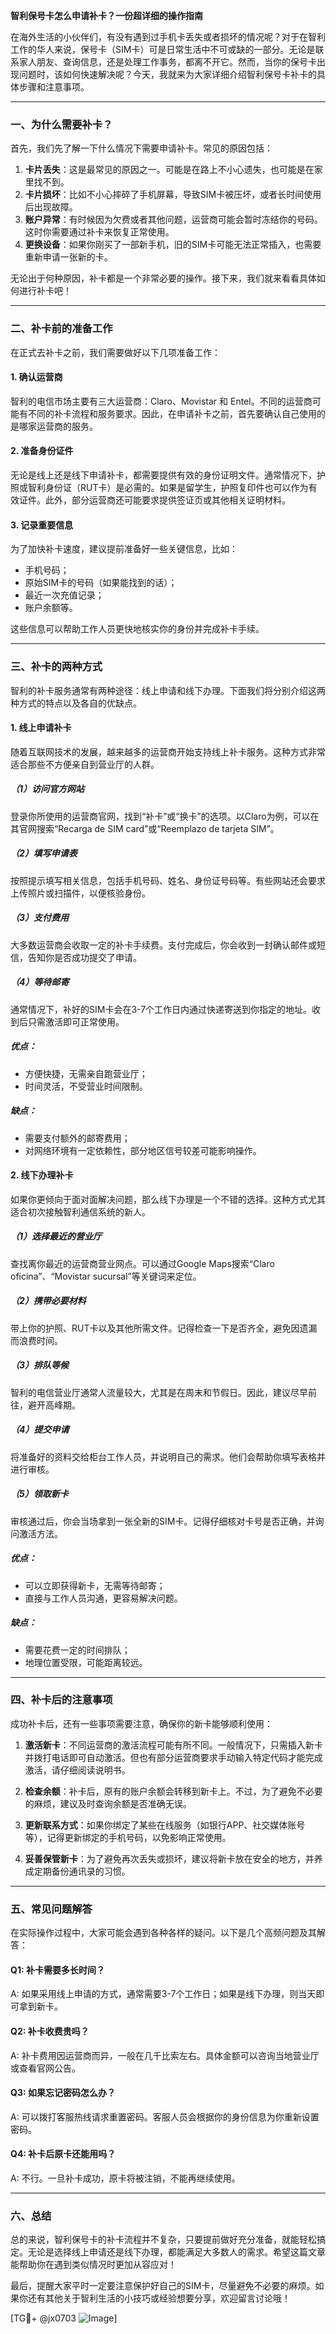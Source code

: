 **智利保号卡怎么申请补卡？一份超详细的操作指南**

在海外生活的小伙伴们，有没有遇到过手机卡丢失或者损坏的情况呢？对于在智利工作的华人来说，保号卡（SIM卡）可是日常生活中不可或缺的一部分。无论是联系家人朋友、查询信息，还是处理工作事务，都离不开它。然而，当你的保号卡出现问题时，该如何快速解决呢？今天，我就来为大家详细介绍智利保号卡补卡的具体步骤和注意事项。

---

### 一、为什么需要补卡？

首先，我们先了解一下什么情况下需要申请补卡。常见的原因包括：

1. **卡片丢失**：这是最常见的原因之一。可能是在路上不小心遗失，也可能是在家里找不到。
2. **卡片损坏**：比如不小心摔碎了手机屏幕，导致SIM卡被压坏，或者长时间使用后出现故障。
3. **账户异常**：有时候因为欠费或者其他问题，运营商可能会暂时冻结你的号码。这时你需要通过补卡来恢复正常使用。
4. **更换设备**：如果你刚买了一部新手机，旧的SIM卡可能无法正常插入，也需要重新申请一张新的卡。

无论出于何种原因，补卡都是一个非常必要的操作。接下来，我们就来看看具体如何进行补卡吧！

---

### 二、补卡前的准备工作

在正式去补卡之前，我们需要做好以下几项准备工作：

#### 1. 确认运营商
智利的电信市场主要有三大运营商：Claro、Movistar 和 Entel。不同的运营商可能有不同的补卡流程和服务要求。因此，在申请补卡之前，首先要确认自己使用的是哪家运营商的服务。

#### 2. 准备身份证件
无论是线上还是线下申请补卡，都需要提供有效的身份证明文件。通常情况下，护照或智利身份证（RUT卡）是必需的。如果是留学生，护照复印件也可以作为有效证件。此外，部分运营商还可能要求提供签证页或其他相关证明材料。

#### 3. 记录重要信息
为了加快补卡速度，建议提前准备好一些关键信息，比如：
- 手机号码；
- 原始SIM卡的号码（如果能找到的话）；
- 最近一次充值记录；
- 账户余额等。

这些信息可以帮助工作人员更快地核实你的身份并完成补卡手续。

---

### 三、补卡的两种方式

智利的补卡服务通常有两种途径：线上申请和线下办理。下面我们将分别介绍这两种方式的特点以及各自的优缺点。

#### 1. 线上申请补卡

随着互联网技术的发展，越来越多的运营商开始支持线上补卡服务。这种方式非常适合那些不方便亲自到营业厅的人群。

##### （1）访问官方网站
登录你所使用的运营商官网，找到“补卡”或“换卡”的选项。以Claro为例，可以在其官网搜索“Recarga de SIM card”或“Reemplazo de tarjeta SIM”。

##### （2）填写申请表
按照提示填写相关信息，包括手机号码、姓名、身份证号码等。有些网站还会要求上传照片或扫描件，以便核验身份。

##### （3）支付费用
大多数运营商会收取一定的补卡手续费。支付完成后，你会收到一封确认邮件或短信，告知你是否成功提交了申请。

##### （4）等待邮寄
通常情况下，补好的SIM卡会在3-7个工作日内通过快递寄送到你指定的地址。收到后只需激活即可正常使用。

##### 优点：
- 方便快捷，无需亲自跑营业厅；
- 时间灵活，不受营业时间限制。

##### 缺点：
- 需要支付额外的邮寄费用；
- 对网络环境有一定依赖性，部分地区信号较差可能影响操作。

#### 2. 线下办理补卡

如果你更倾向于面对面解决问题，那么线下办理是一个不错的选择。这种方式尤其适合初次接触智利通信系统的新人。

##### （1）选择最近的营业厅
查找离你最近的运营商营业网点。可以通过Google Maps搜索“Claro oficina”、“Movistar sucursal”等关键词来定位。

##### （2）携带必要材料
带上你的护照、RUT卡以及其他所需文件。记得检查一下是否齐全，避免因遗漏而浪费时间。

##### （3）排队等候
智利的电信营业厅通常人流量较大，尤其是在周末和节假日。因此，建议尽早前往，避开高峰期。

##### （4）提交申请
将准备好的资料交给柜台工作人员，并说明自己的需求。他们会帮助你填写表格并进行审核。

##### （5）领取新卡
审核通过后，你会当场拿到一张全新的SIM卡。记得仔细核对卡号是否正确，并询问激活方法。

##### 优点：
- 可以立即获得新卡，无需等待邮寄；
- 直接与工作人员沟通，更容易解决问题。

##### 缺点：
- 需要花费一定的时间排队；
- 地理位置受限，可能距离较远。

---

### 四、补卡后的注意事项

成功补卡后，还有一些事项需要注意，确保你的新卡能够顺利使用：

1. **激活新卡**：不同运营商的激活流程可能有所不同。一般情况下，只需插入新卡并拨打电话即可自动激活。但也有部分运营商要求手动输入特定代码才能完成激活，请仔细阅读说明书。

2. **检查余额**：补卡后，原有的账户余额会转移到新卡上。不过，为了避免不必要的麻烦，建议及时查询余额是否准确无误。

3. **更新联系方式**：如果你绑定了某些在线服务（如银行APP、社交媒体账号等），记得更新绑定的手机号码，以免影响正常使用。

4. **妥善保管新卡**：为了避免再次丢失或损坏，建议将新卡放在安全的地方，并养成定期备份通讯录的习惯。

---

### 五、常见问题解答

在实际操作过程中，大家可能会遇到各种各样的疑问。以下是几个高频问题及其解答：

#### Q1: 补卡需要多长时间？
A: 如果采用线上申请的方式，通常需要3-7个工作日；如果是线下办理，则当天即可拿到新卡。

#### Q2: 补卡收费贵吗？
A: 补卡费用因运营商而异，一般在几千比索左右。具体金额可以咨询当地营业厅或查看官网公告。

#### Q3: 如果忘记密码怎么办？
A: 可以拨打客服热线请求重置密码。客服人员会根据你的身份信息为你重新设置密码。

#### Q4: 补卡后原卡还能用吗？
A: 不行。一旦补卡成功，原卡将被注销，不能再继续使用。

---

### 六、总结

总的来说，智利保号卡的补卡流程并不复杂，只要提前做好充分准备，就能轻松搞定。无论是选择线上申请还是线下办理，都能满足大多数人的需求。希望这篇文章能帮助你在遇到类似情况时更加从容应对！

最后，提醒大家平时一定要注意保护好自己的SIM卡，尽量避免不必要的麻烦。如果你还有其他关于智利生活的小技巧或经验想要分享，欢迎留言讨论哦！

[TG💪+ @jx0703 ![Image](https://github.com/user-attachments/assets/dbca1d08-cadb-493c-b0ec-ad6f7a83f270)]